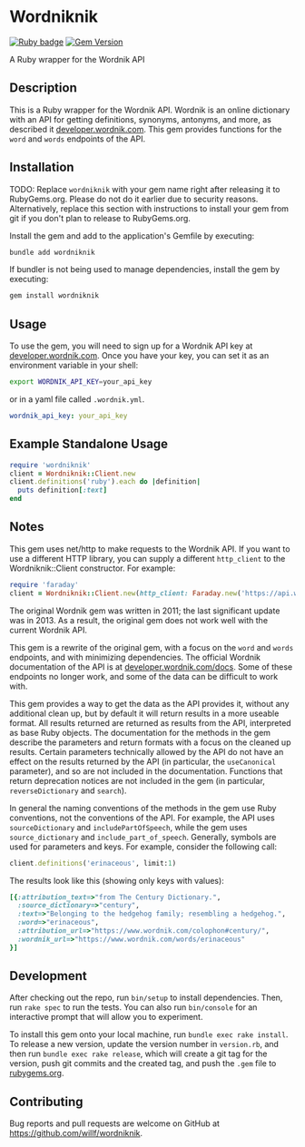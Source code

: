 # Wordniknik

[![Ruby badge](https://github.com/willf/wordniknik/actions/workflows/ruby.yml/badge.svg)](https://github.com/willf/wordniknik/actions/workflows/ruby.yml) [![Gem Version](https://badge.fury.io/rb/wordniknik.svg)](https://badge.fury.io/rb/wordniknik)

A Ruby wrapper for the Wordnik API

## Description

This is a Ruby wrapper for the Wordnik API. Wordnik is an online dictionary with
an API for getting definitions, synonyms, antonyms, and more, as described it
[developer.wordnik.com](https://developer.wordnik.com). This gem provides
functions for the `word` and `words` endpoints of the API.

## Installation

TODO: Replace `wordniknik` with your gem name right after releasing it to RubyGems.org. Please do not do it earlier due to security reasons. Alternatively, replace this section with instructions to install your gem from git if you don't plan to release to RubyGems.org.

Install the gem and add to the application's Gemfile by executing:

```bash
bundle add wordniknik
```

If bundler is not being used to manage dependencies, install the gem by executing:

```bash
gem install wordniknik
```

## Usage

To use the gem, you will need to sign up for a Wordnik API key at [developer.wordnik.com](https://developer.wordnik.com). Once you have your key, you can set it as an environment variable in your shell:

```sh
export WORDNIK_API_KEY=your_api_key
```

or in a yaml file called `.wordnik.yml`.

```yaml
wordnik_api_key: your_api_key
```

## Example Standalone Usage

```ruby
require 'wordniknik'
client = Wordniknik::Client.new
client.definitions('ruby').each do |definition|
  puts definition[:text]
end
```

## Notes

This gem uses net/http to make requests to the Wordnik API. If you want to use a different
HTTP library, you can supply a different `http_client` to the Wordniknik::Client constructor.
For example:

```ruby
require 'faraday'
client = Wordniknik::Client.new(http_client: Faraday.new('https://api.wordnik.com'))
```

The original Wordnik gem was written in 2011; the last significant update was in 2013.
As a result, the original gem does not work well with the current Wordnik API.

This gem is a rewrite of the original gem, with a focus on the `word` and `words` endpoints,
and with minimizing dependencies. The official Wordnik documentation of the API is
at [developer.wordnik.com/docs](https://developer.wordnik.com/docs). Some of these
endpoints no longer work, and some of the data can be difficult to work with.

This gem provides a way to get the data as the API provides it, without any additional
clean up, but by default it will return results in a more useable format. All results
returned are returned as results from the API, interpreted as base Ruby objects. The
documentation for the methods in the gem describe the parameters and return formats
with a focus on the cleaned up results. Certain parameters technically allowed by the
API do not have an effect on the results returned by the API (in particular, the `useCanonical`
parameter), and so are not included in the documentation. Functions that return
deprecation notices are not included in the gem (in particular, `reverseDictionary`
and `search`).

In general the naming conventions of the methods in the gem use Ruby conventions, not
the conventions of the API. For example, the API uses `sourceDictionary` and `includePartOfSpeech`,
while the gem uses `source_dictionary` and `include_part_of_speech`. Generally,
symbols are used for parameters and keys. For example, consider the following call:

```ruby
client.definitions('erinaceous', limit:1)
```

The results look like this (showing only keys with values):

```ruby
[{:attribution_text=>"from The Century Dictionary.",
  :source_dictionary=>"century",
  :text=>"Belonging to the hedgehog family; resembling a hedgehog.",
  :word=>"erinaceous",
  :attribution_url=>"https://www.wordnik.com/colophon#century/",
  :wordnik_url=>"https://www.wordnik.com/words/erinaceous"
}]
```

## Development

After checking out the repo, run `bin/setup` to install dependencies. Then, run `rake spec` to run the tests. You can also run `bin/console` for an interactive prompt that will allow you to experiment.

To install this gem onto your local machine, run `bundle exec rake install`. To release a new version, update the version number in `version.rb`, and then run `bundle exec rake release`, which will create a git tag for the version, push git commits and the created tag, and push the `.gem` file to [rubygems.org](https://rubygems.org).

## Contributing

Bug reports and pull requests are welcome on GitHub at https://github.com/willf/wordniknik.
